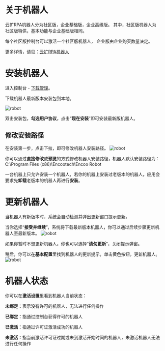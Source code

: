 # 关于机器人
云扩RPA机器人分为社区版，企业基础版，企业高级版。
其中，社区版机器人为社区版特供，基本功能与企业基础版相同。

每个社区版控制台可以激活一个社区版机器人，
企业版由企业购买数量决定。


更多详情，请见：[云扩RPA机器人](https://www.encootech.com/products/robot)

# 安装机器人

进入控制台 - [下载管理](..\Console\download\aboutdownload.md)。

下载机器人最新版本安装包到本地。

![robot](https://docimages.blob.core.chinacloudapi.cn/images/Robot/installrobot.png)

双击安装包，**勾选用户协议**，点击“**现在安装**”即可安装最新版机器人。

## 修改安装路径
在安装第一步，点击下拉，即可修改机器人安装路径。
![robot](https://docimages.blob.core.chinacloudapi.cn/images/Robot/installpathrobot.png)

你可以通过**直接修改**或**预览**的方式修改机器人安装路径，机器人默认安装路径为：C:\Program Files (x86)\Encootech\Encoo Robot

一台机器上只允许安装一个机器人，若你的机器上安装过老版本的机器人，应用会要求先**卸载**老版本的机器人再进行**安装**。


# 更新机器人
当机器人有新版本时，系统会自动检测并弹出更新窗口提示更新。

当你选择“**接受并继续**”，系统将下载最新版本机器人，你可以通过后续步骤更新机器人至最新版本。
![robot](https://docimages.blob.core.chinacloudapi.cn/images/Robot/updaterobot.png)

如果你暂时不想更新机器人，你也可以选择“**请勿更新**”，关闭提示弹窗。

稍后，你可以在**基本配置**里找到机器人的更新提示，单击黄色按钮，更新机器人。
![robot](https://docimages.blob.core.chinacloudapi.cn/images/Robot/updaterobot2.png)


# 机器人状态
你可以在**激活设置**里看到机器人当前状态：

**未绑定**：表示没有许可的机器人，无法进行任何操作

**已绑定**：指通过控制台获得许可的机器人

**已激活**：指通过许可证激活成功的机器人

**未激活**：指当前激活许可证过期或未到激活开始时间的机器人，未激活机器人无法进行任何操作

